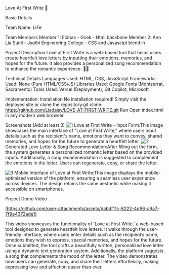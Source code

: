 Love At First Write 🎯

Basic Details

Team Name: LiFe

Team Members
Member 1:  Fidhas - Gcek - Html backbone
Member 2: Ann Lia Sunil  - Jyothi Engineering College - CSS and Javascipt blend in 

Project Description
Love at First Write is a web-based tool that helps users create heartfelt love letters by inputting their emotions, memories, and hopes for the future. It also provides a personalized song recommendation to enhance the romantic experience. 💌✨

Technical Details
Languages Used: HTML, CSS, JavaScript
Frameworks Used: None (Pure HTML/CSS/JS)
Libraries Used: Google Fonts (Montserrat, Sacramento)
Tools Used: Vercel (Deployment), Git Copilot, Microsoft

Implementation:
Installation
No installation required! Simply visit the deployed site or clone the repository:git clone: https://github.com/Liadaisy/LOVE-AT-FIRST-WRITE.git
Run
Open index.html in any modern web browser.

Screenshots (Add at least 3)
![1](https://github.com/user-attachments/assets/98034661-5bab-4701-b461-f645047f0c05)
Love at First Write - Input Form:This image showcases the main interface of "Love at First Write," where users input details such as the recipient's name, emotions they want to convey, shared memories, and hopes for the future to generate a heartfelt letter.
![2](https://github.com/user-attachments/assets/574eb9b2-dbbc-4cc0-9fd9-eaa169453f6c)
Generated Love Letter & Song Recommendation:After filling out the form, the system generates a personalized romantic letter based on the provided inputs. Additionally, a song recommendation is suggested to complement the emotions in the letter. Users can regenerate, copy, or share the letter.

![3](https://github.com/user-attachments/assets/1ed9942c-b0f3-4d40-b822-73f14593a339)
Mobile Interface of Love at First Write:This image displays the mobile-optimized version of the platform, ensuring a seamless user experience across devices. The design retains the same aesthetic while making it accessible on smartphones.

Project Demo
Video


[https://github.com/user-attachments/assets/dabdf11c-8222-4d96-a9a7-7f9e4372ade1]


This video showcases the functionality of 'Love at First Write,' a web-based tool designed to generate heartfelt love letters. It walks through the user-friendly interface, where users enter details such as the recipient’s name, emotions they wish to express, special memories, and hopes for the future. Once submitted, the tool crafts a beautifully written, personalized love letter using a dynamic text generation system. Additionally, the platform suggests a song that complements the mood of the letter. The video demonstrates how users can generate, copy, and share their letters effortlessly, making expressing love and affection easier than ever.

